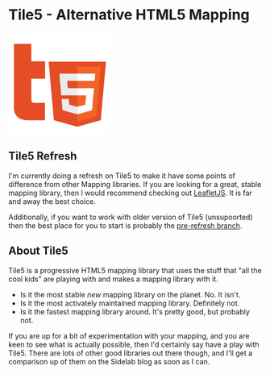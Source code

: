 # Tile5 - Alternative HTML5 Mapping

<img src="https://github.com/DamonOehlman/tile5/raw/master/demos/img/tile5.png" />


## Tile5 Refresh

I'm currently doing a refresh on Tile5 to make it have some points of difference from other Mapping libraries.  If you are looking for a great, stable mapping library, then I would recommend checking out [LeafletJS](http://leaflet.cloudmade.com/).  It is far and away the best choice.

Additionally, if you want to work with older version of Tile5 (unsupoorted) then the best place for you to start is probably the [pre-refresh branch]().

## About Tile5

Tile5 is a progressive HTML5 mapping library that uses the stuff that "all the cool kids" are playing with and makes a mapping library with it.  

- Is it the most stable *new* mapping library on the planet. No. It isn't.
- Is it the most activately maintained mapping library.  Definitely not.
- Is it the fastest mapping library around. It's pretty good, but probably not.

If you are up for a bit of experimentation with your mapping, and you are keen to see what is actually possible, then I'd certainly say have a play with Tile5. There are lots of other good libraries out there though, and I'll get a comparison up of them on the Sidelab blog as soon as I can.

